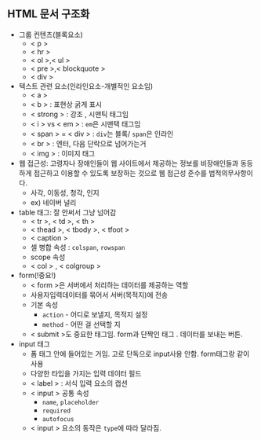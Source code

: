## HTML 문서 구조화

* 그룹 컨텐츠(블록요소)
  * < p >
  * < hr >
  * < ol >,< ul >
  * < pre >,< blockquote >
  * < div >
* 텍스트 관련 요소(인라인요소-개별적인 요소임)
  * < a >
  * < b > : 표현상 굵게 표시
  * < strong > : 강조 , 시맨틱 태그임
  * < i > vs < em > : `em`은 시맨택 태그임
  * < span > = < div > : `div`는 블록/ `span`은 인라인
  * < br > : 엔터, 다음 단락으로 넘어가는거
  * < img > : 이미지 태그
* 웹 접근성: 고령자나 장애인들이 웹 사이트에서 제공하는 정보를 비장애인들과 동등하게 접근하고 이용할 수 있도록 보장하는 것으로 웹 접근성 준수를 법적의무사항이다.
  * 사각, 이동성, 청각, 인지
  * ex) 네이버 널리
* table 태그: 잘 안써서 그냥 넘어감
  * < tr >, < td >, < th >
  * < thead >, < tbody >, < tfoot > 
  * < caption >
  * 셀 병합 속성 : `colspan`, `rowspan`
  * scope 속성
  * < col > , < colgroup >
* form(!중요!)
  * < form >은 서버에서 처리하는 데이터를 제공하는 역할
  * 사용자입력데이터를 묶어서 서버(목적지)에 전송
  * 기본 속성
    * `action` - 어디로 보낼지, 목적지 설정
    * `method` - 어떤 걸 선택할 지
  * < submit >도 중요한 태그임. form과 단짝인 태그 . 데이터를 보내는 버튼.
* input 태그 
  *  폼 태그 안에 들어있는 거임. 고로 단독으로 input사용 안함. form태그랑 같이 사용
  * 다양한 타입을 가지는 입력 데이터 필드
  * < label > : 서식 입력 요소의 캡션
  * < input > 공통 속성
    * `name`, `placeholder`
    * `required`
    * `autofocus`
  * < input > 요소의 동작은 `type`에 따라 달라짐.
